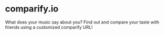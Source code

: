 # comparify.io
What does your music say about you? Find out and compare your taste with friends using a customized comparify URL!
